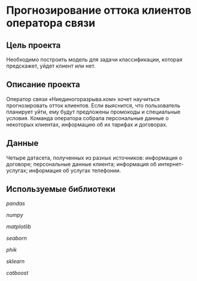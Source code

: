 # Прогнозирование оттока клиентов оператора связи

## Цель проекта

Необходимо построить модель для задачи классификации, которая предскажет, уйдет клиент или нет.

## Описание проекта

Оператор связи «Ниединогоразрыва.ком» хочет научиться прогнозировать отток клиентов. Если выяснится, что пользователь планирует уйти, ему будут предложены промокоды и специальные условия. Команда оператора собрала персональные данные о некоторых клиентах, информацию об их тарифах и договорах.

## Данные

Четыре датасета, полученных из разных источников: информация о договоре; персональные данные клиента; информация об интернет-услугах; информация об услугах телефонии.

## Используемые библиотеки 
*pandas*

*numpy*

*matplotlib*

*seaborn*

*phik*

*sklearn*

*catboost*
